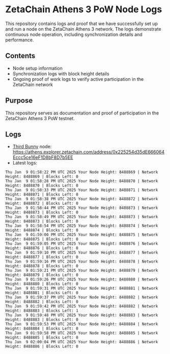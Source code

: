 # ZetaChain Athens 3 PoW Node Logs
This repository contains logs and proof that we have successfully set up and run a node on the ZetaChain Athens 3 network. The logs demonstrate continuous node operation, including synchronization details and performance.

## Contents
- Node setup information
- Synchronization logs with block height details
- Ongoing proof of work logs to verify active participation in the ZetaChain network

## Purpose
This repository serves as documentation and proof of participation in the ZetaChain Athens 3 PoW testnet.

## Logs

- [Third Bunny](https://thirdbunny.xyz/) node: https://athens.explorer.zetachain.com/address/0x225254d35dE666064Eccc5ce16eF1D8bF8D7b5EE
- Latest logs:
```
Thu Jan  9 01:58:22 PM UTC 2025 Your Node Height: 8488869 | Network Height: 8488869 | Blocks Left: 0
Thu Jan  9 01:58:28 PM UTC 2025 Your Node Height: 8488870 | Network Height: 8488870 | Blocks Left: 0
Thu Jan  9 01:58:33 PM UTC 2025 Your Node Height: 8488871 | Network Height: 8488871 | Blocks Left: 0
Thu Jan  9 01:58:38 PM UTC 2025 Your Node Height: 8488872 | Network Height: 8488872 | Blocks Left: 0
Thu Jan  9 01:58:44 PM UTC 2025 Your Node Height: 8488873 | Network Height: 8488873 | Blocks Left: 0
Thu Jan  9 01:58:49 PM UTC 2025 Your Node Height: 8488873 | Network Height: 8488873 | Blocks Left: 0
Thu Jan  9 01:58:54 PM UTC 2025 Your Node Height: 8488874 | Network Height: 8488874 | Blocks Left: 0
Thu Jan  9 01:59:00 PM UTC 2025 Your Node Height: 8488875 | Network Height: 8488875 | Blocks Left: 0
Thu Jan  9 01:59:05 PM UTC 2025 Your Node Height: 8488876 | Network Height: 8488876 | Blocks Left: 0
Thu Jan  9 01:59:10 PM UTC 2025 Your Node Height: 8488877 | Network Height: 8488877 | Blocks Left: 0
Thu Jan  9 01:59:16 PM UTC 2025 Your Node Height: 8488878 | Network Height: 8488878 | Blocks Left: 0
Thu Jan  9 01:59:21 PM UTC 2025 Your Node Height: 8488879 | Network Height: 8488879 | Blocks Left: 0
Thu Jan  9 01:59:26 PM UTC 2025 Your Node Height: 8488880 | Network Height: 8488880 | Blocks Left: 0
Thu Jan  9 01:59:31 PM UTC 2025 Your Node Height: 8488881 | Network Height: 8488881 | Blocks Left: 0
Thu Jan  9 01:59:37 PM UTC 2025 Your Node Height: 8488882 | Network Height: 8488882 | Blocks Left: 0
Thu Jan  9 01:59:42 PM UTC 2025 Your Node Height: 8488882 | Network Height: 8488883 | Blocks Left: 1
Thu Jan  9 01:59:48 PM UTC 2025 Your Node Height: 8488883 | Network Height: 8488883 | Blocks Left: 0
Thu Jan  9 01:59:53 PM UTC 2025 Your Node Height: 8488884 | Network Height: 8488884 | Blocks Left: 0
Thu Jan  9 01:59:58 PM UTC 2025 Your Node Height: 8488885 | Network Height: 8488885 | Blocks Left: 0
Thu Jan  9 02:00:04 PM UTC 2025 Your Node Height: 8488886 | Network Height: 8488886 | Blocks Left: 0
```
